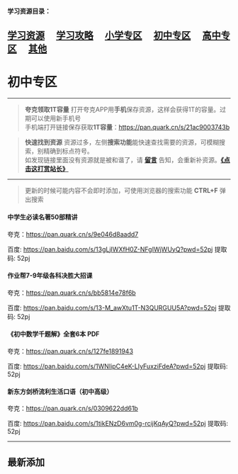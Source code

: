 
**学习资源目录：**

 [学习资源](zh-cn/study/study)&#8195;
 [学习攻略](zh-cn/study/Studyguide)&#8195;
 [小学专区](zh-cn/study/primaryschool)&#8195;
 [初中专区](zh-cn/study/middleschool)&#8195;
 [高中专区](zh-cn/study/highschool)&#8195;
 [其他](zh-cn/study/other)
 ---
# 初中专区

----
> **夸克领取1T容量**
  打开夸克APP用**手机**保存资源，这样会获得1T的容量。过期可以使用新手机号  
  手机端打开链接保存获取**1T容量**：https://pan.quark.cn/s/21ac9003743b  

> **快速找到资源**
  资源过多，左侧**搜索功能**能快速查找需要的资源，可模糊搜索，别精确到标点符号。  
  如发现链接里面没有资源就是被和谐了，请 [**留言**](zh-cn/bbs) 告知，会重新补资源。[**《点击这打赏站长》**](zh-cn/dashang)

----
> 更新的时候可能内容不会即时添加，可使用浏览器的搜索功能 **CTRL+F** 弹出搜索

#### 中学生必读名著50部精讲

夸克：https://pan.quark.cn/s/9e046d8aadd7  

百度: https://pan.baidu.com/s/13gLjIWXfH0Z-NFgIWjWUyQ?pwd=52pj 提取码: 52pj

#### 作业帮7-9年级各科决胜大招课

夸克：https://pan.quark.cn/s/bb5814e78f6b  

百度: https://pan.baidu.com/s/13-M_awXtu1T-N3QURGUU5A?pwd=52pj 提取码: 52pj

#### 《初中数学千题解》全套6本 PDF

夸克：https://pan.quark.cn/s/127fe1891943  

百度: https://pan.baidu.com/s/1WNIipC4eK-LIyFuxziFdeA?pwd=52pj 提取码: 52pj

#### 新东方剑桥流利生活口语（初中高级）

夸克：https://pan.quark.cn/s/0309622dd61b  

百度: https://pan.baidu.com/s/1tikENzD6vm0g-rcijKqAyQ?pwd=52pj 提取码: 52pj


----
## 最新添加




